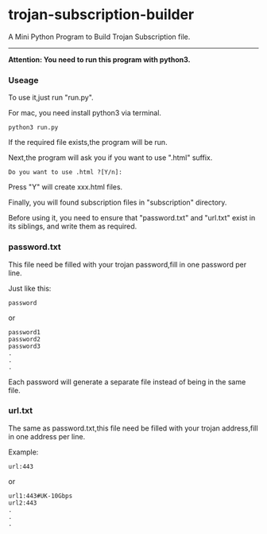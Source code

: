 # trojan-subscription-builder
A Mini Python Program to Build Trojan Subscription file.

---

**Attention: You need to run this program with python3.**

### Useage

To use it,just run "run.py".

For mac, you need install python3 via terminal.

```
python3 run.py
```

If the required file exists,the program will be run.

Next,the program will ask you if you want to use ".html" suffix.

```
Do you want to use .html ?[Y/n]:
```

Press "Y" will create xxx.html files.

Finally, you will found subscription files in "subscription" directory.

Before using it, you need to ensure that "password.txt" and "url.txt" exist in its siblings, and write them as required.

### password.txt

This file need be filled with your trojan password,fill in one password per line.

Just like this:

```
password
```
or
```
password1
password2
password3
.
.
.
```

Each password will generate a separate file instead of being in the same file.


### url.txt

The same as password.txt,this file need be filled with your trojan address,fill in one address per line.

Example:

```
url:443
```

or

```
url1:443#UK-10Gbps
url2:443
.
.
.
```
